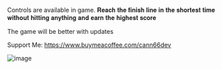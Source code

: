 Controls are available in game.
𝐑𝐞𝐚𝐜𝐡 𝐭𝐡𝐞 𝐟𝐢𝐧𝐢𝐬𝐡 𝐥𝐢𝐧𝐞 𝐢𝐧 𝐭𝐡𝐞 𝐬𝐡𝐨𝐫𝐭𝐞𝐬𝐭 𝐭𝐢𝐦𝐞 𝐰𝐢𝐭𝐡𝐨𝐮𝐭 𝐡𝐢𝐭𝐭𝐢𝐧𝐠 𝐚𝐧𝐲𝐭𝐡𝐢𝐧𝐠 𝐚𝐧𝐝 𝐞𝐚𝐫𝐧 𝐭𝐡𝐞 𝐡𝐢𝐠𝐡𝐞𝐬𝐭 𝐬𝐜𝐨𝐫𝐞

The game will be better with updates

Support Me: https://www.buymeacoffee.com/cann66dev

![image](https://github.com/cann66dev/bolidegame/assets/49042417/7d037adf-70d9-49a4-aa6f-7602cdba5866)
